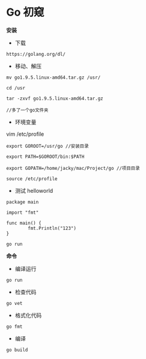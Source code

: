 # Go 初窥

__安装__

* 下载

````
https://golang.org/dl/
````
* 移动、解压

````
mv go1.9.5.linux-amd64.tar.gz /usr/

cd /usr

tar -zxvf go1.9.5.linux-amd64.tar.gz

//多了一个go文件夹
````

* 环境变量

vim /etc/profile

````
export GOROOT=/usr/go //安装目录

export PATH=$GOROOT/bin:$PATH

export GOPATH=/home/jacky/mac/Project/go //项目目录

````

````
source /etc/profile
````

* 测试
helloworld
````
package main

import "fmt"

func main() {
        fmt.Println("123")
}

````

````
go run 
````

__命令__

* 编译运行

````
go run
````

* 检查代码

````
go vet
````

* 格式化代码

````
go fmt
````

* 编译

````
go build
````